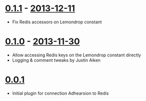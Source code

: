 # [0.1.1](https://github.com/bklang/lemondrop/compare/v0.1.0...v0.1.1) - [2013-12-11](https://rubygems.org/gems/lemondrop/versions/0.1.1)
* Fix Redis accessors on Lemondrop constant

# [0.1.0](https://github.com/bklang/lemondrop/compare/v0.0.1...v0.1.0) - [2013-11-30](https://rubygems.org/gems/lemondrop/versions/0.1.0)
* Allow accessing Redis keys on the Lemondrop constant directly
* Logging & comment tweaks by Justin Aiken

# [0.0.1](https://github.com/bklang/lemondrop/tree/v0.0.1)
* Initial plugin for connection Adhearsion to Redis
